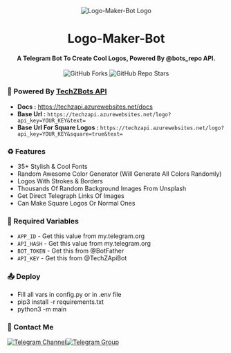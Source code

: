 <p align="center">
  <img src="https://graph.org/file/d9a59b100819654bb5a65.jpg" alt="Logo-Maker-Bot Logo">
</p>

<h1 align="center"><b>Logo-Maker-Bot</b></h1>
<h4 align="center"><b>A Telegram Bot To Create Cool Logos, Powered By @bots_repo API.</b></h4>

<p align="center" > <img alt="GitHub Forks" src="https://img.shields.io/github/forks/TechShreyash/TechZ-Logo-Maker-Bot?label=%F0%9F%8D%B4Forks&logoColor=blue&style=social"> <img alt="GitHub Repo Stars" src="https://img.shields.io/github/stars/TechShreyash/TechZ-Logo-Maker-Bot?label=%E2%AD%90%EF%B8%8FStars&logoColor=blue&style=social"> </p>

### 📘 Powered By <a href="https://techzapi.azurewebsites.net/">TechZBots API</a>
* **Docs :** https://techzapi.azurewebsites.net/docs
* **Base Url :** `https://techzapi.azurewebsites.net/logo?api_key=YOUR_KEY&text=`
* **Base Url For Square Logos :** `https://techzapi.azurewebsites.net/logo?api_key=YOUR_KEY&square=true&text=`

### ♻️ Features
* 35+ Stylish & Cool Fonts
* Random Awesome Color Generator (Will Generate All Colors Randomly)
* Logos With Strokes & Borders
* Thousands Of Random Background Images From Unsplash
* Get Direct Telegraph Links Of Images
* Can Make Square Logos Or Normal Ones

### 🧲 Required Variables

* `APP_ID` - Get this value from my.telegram.org
* `API_HASH` - Get this value from my.telegram.org
* `BOT_TOKEN` - Get this from @BotFather
* `API_KEY` - Get this from @TechZApiBot

### 📤 Deploy
- Fill all vars in config.py or in .env file
- pip3 install -r requirements.txt
- python3 -m main

### 👤 Contact Me
[![Telegram Channel](https://img.shields.io/static/v1?label=Join&message=Telegram%20Channel&color=blueviolet&style=for-the-badge&logo=telegram&logoColor=violet)](https://telegram.me/bots_repo)[![Telegram Group](https://img.shields.io/static/v1?label=Join&message=Telegram%20Group&color=blueviolet&style=for-the-badge&logo=telegram&logoColor=violet)](https://https://t.me/+ccx-5xVHyro3ZjNl)
